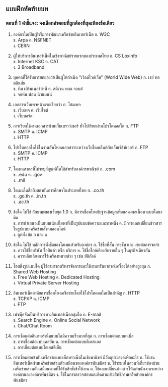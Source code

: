 ## แบบฝึกหัดท้ายบท

### ตอนที่ 1 คำชี้แจง: จงเลือกคำตอบที่ถูกต้องที่สุดเพียงข้อเดียว
1. องค์กรใดเป็นผู้ริเริ่มการพัฒนาเครือข่ายอินเทอร์เน็ต
ก. W3C					
ข. Arpa
ค. NSFNET					
ง. CERN

2. ผู้ให้บริการอินเทอร์เน็ตในเชิงพาณิชย์รายแรกของประเทศไทย
ก. CS Loxinfo					
ข. Internet KSC
ค. CAT						
ง. 3 Broadband

3. บุคคลที่ได้รับการยกย่องว่าเป็นผู้ให้กำเนิด “เวิลด์ไวด์เว็บ” (World Wide Web)
ก. เรย์ ทอมลินสัน				
ข. ทิม เบิร์นเนอร์ส-ลี
ค. สตีเวน พอล จอบส์				
ง. จอห์น ฟอน นิวแมนน์

4. เอกสารเว็บเพจหน้าแรกเรียกว่า
ก. โฮมเพจ					
ข. เว็บเพจ
ค. เว็บไซต์					
ง. เว็บบอร์ด

5. การเรียกใช้งานเอกสารผ่านเว็บเบราว์เซอร์ ทั่วไปเรียกผ่านโปรโตคอลใด
ก. FTP						
ข. SMTP
ค. ICMP					
ง. HTTP

6. โปรโตคอลใดใช้ในงานอัพโหลดเอกสารระหว่างเว็บไคลเอ็นต์กับเว็บเซิร์ฟเวอร์
ก. FTP						
ข. SMTP
ค. ICMP					
ง. HTTP

7. โดเมนสากลที่ไม่ระบุสัญชาติใดใช้สำหรับองค์กรพาณิชย์
ก. .com					
ข. .edu
ค. .gov					
ง. .mil

8. โดเมนใดสื่อถึงสถาบันการศึกษาในประเทศไทย
ก. .co.th					
ข. .go.th
ค. .in.th					
ง. .ac.th

9. ข้อใด ไม่ใช่ ลักษณะของเว็บยุค 1.0
ก. มีการเชื่อมโยงกับฐานข้อมูลเพื่อแสดงผลเนื้อหาแบบไดนามิค		
ข. การนำเสนอเป็นแบบเน้นเนื้อหาที่เป็นรูปแบบข้อความและภาพนิ่ง
ค. มีการแลกเปลี่ยนข่าวสารในรูปแบบเครือข่ายสังคมออนไลน์				
ง. ถูกทั้ง ข้อ ก และ ค

10. ข้อใด ไม่ใช่ หลักการตั้งชื่อของโดเมนสำหรับองค์กร
ก. ใช้ชื่อที่สั้น กระชับ และ ง่ายต่อการจดจำ		
ข. ควรใช้ชื่อบริษัท ชื่อสินค้า หรือ บริการ
ค. ใช้ชื่อใกล้เคียงกับรายอื่น ๆ ในธุรกิจเดียวกัน					
ง. ควรหลีกเลี่ยงการใช้เครื่องหมายต่าง ๆ เช่น ยัติภังค์

11. โฮสติ้งรูปแบบใด ผู้ใช้สามารถบริหารจัดการและใช้งานทรัพยากรณ์เครื่องได้อย่างสูงสุด
ก. Shared Web Hosting			
ข. Free Web Hosting
ค. Dedicated Hosting				
ง. Virtual Private Server Hosting

12. อินเทอร์เน็ตอาคัยการเชื่อมโยงเครือข่ายโดยใช้โปรโตคอลใดเป็นสำคัญ
ก. HTTP					
ข. TCP/IP
ค. ICMP					
ง. FTP

13. เฟซบุ๊คจัดเป็นบริการทางอินเทอร์เน็ตกลุ่มใด
ก. E-mail					
ข. Search Engine
ค. Online Social Network			
ง. Chat/Chat Room

14. การเชื่อมต่ออินเทอร์เน็ตแบบใดมีความเร็วมากที่สุด
ก. การเชื่อมต่อแบบเคเบิ้ล			
ข. การเชื่อมต่อแบบเดลอัพ
ค. การเชื่อมต่อแบบดีเอสแอล			
ง. การเชื่อมต่อแบบไอเอสดีเอ็น

15. การเชื่อมต่อเข้ากับเครือข่ายแบบเอ็กทราเน็ตในเชิงพานิชย์ มีวัตถุประสงค์เพื่ออะไร
ก. ใช้งานอินเทอร์เน็ตผ่านเครือข่ายส่วนตัวเสมือนขององค์กรพันธมิตร
ข. ใช้ระบบในส่วนที่เกี่ยวข้องผ่านเครือข่ายส่วนตัวเสมือนตามที่ได้รับสิทธิ์เข้าใช้งาน
ค. ใช้แลกเปลี่ยนข่าวสารให้แก่พนักงานระหว่างองค์กรและองค์กรพันธมิตร
ง. ใช้ในการตรวจสอบและติดตามประสิทธิภาพเครือข่ายองค์กรพันธมิตร